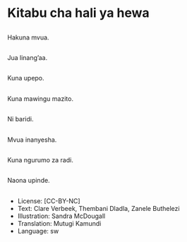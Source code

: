 # Kitabu cha hali ya hewa

##
Hakuna mvua.

##
Jua linang’aa.

##
Kuna upepo.

##
Kuna mawingu mazito.

##
Ni baridi.

##
Mvua inanyesha.

##
Kuna ngurumo za radi.

##
Naona upinde.

##
* License: [CC-BY-NC]
* Text: Clare Verbeek, Thembani Dladla, Zanele Buthelezi
* Illustration: Sandra McDougall
* Translation: Mutugi Kamundi
* Language: sw
